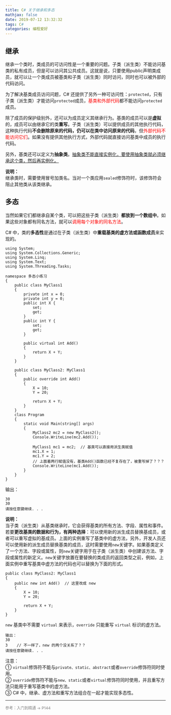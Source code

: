```yaml
---
title: C# 关于继承和多态
mathjax: false
date: 2019-07-12 13:32:32
tags: C#
categories: 编程爱好
---
```



## 继承

继承一个类时，类成员的可访问性是一个重要的问题。子类（派生类）不能访问基类的私有成员，但是可以访问其公共成员。这就是说，只要使用public声明类成员，就可以让一个类成员被基类和子类（派生类）同时访问，同时也可以被外部的代码访问。

<!--more-->

为了解决基类成员访问问题，C# 还提供了另外一种可访问性：`protected`，只有子类（派生类）才能访问`protected`成员，<span style="color:red">基类和外部代码</span>都不能访问`protected`成员。

除了成员的保护级别外，还可以为成员定义其继承行为。基类的成员可以是**虚拟**的，成员可以由继承它的类**重写**。子类（派生类）可以提供成员的其他执行代码，这种执行代码**不会删除原来的代码，仍可以在类中访问原来的代码**，但<span style="color:red">外部代码不能访问它们</span>。如果没有提供其他执行方式，外部代码就直接访问基类中成员的执行代码。

另外，基类还可以定义为**抽象类**。<u>抽象类不能直接实例化，要使用抽象类就必须继承这个类，然后再实例化。</u>

**说明：**  
继承类时，需要使用冒号加类名。当对一个类应用`sealed`修饰符时，该修饰符会阻止其他类从该类继承。


## 多态

当然如果它们都继承自某个类，可以把这些子类（派生类）**都放到一个数组中**。如果这些对象都有同名方法，就可以<span style="color:red">调用每个对象的同名方法</span>。

C# 中，类的**多态性**是通过在子类（派生类）中**重载基类的虚方法或函数成员**来实现的。

```Csharp
using System;
using System.Collections.Generic;
using System.Linq;
using System.Text;
using System.Threading.Tasks;

namespace 多态小练习
{
    public class MyClass1
    {
        private int x = 0;
        private int y = 0;
        public int X {
            set;
            get;
        }
        public int Y {
            set;
            get;
        }

        public virtual int Add()
        {
            return X + Y;
        }
    }

    public class MyClass2: MyClass1
    {
        public override int Add()
        {
            X = 10;
            Y = 20;

            return X + Y;
        }
    }
    class Program
    {
        static void Main(string[] args)
        {
            MyClass2 mc2 = new MyClass2();
            Console.WriteLine(mc2.Add());

            MyClass1 mc1 = mc2;  // 基类可以直接用派生类赋值
            mc1.X = 1;
            mc1.Y = 2; 
            // 上面着两行赋值没有，基类Add()函数已经不复存在了，被重写掉了？？？
            Console.WriteLine(mc1.Add());
        }
    }
}
```

输出：

```CSharp
30
30
请按任意键继续. . .
```


**说明：**   
当子类（派生类）从基类继承时，它会获得基类的所有方法、字段、属性和事件。若要**更改基类的数据和行为，有两种选择**：可以使用新的派生成员替换基成员，或者可以重写虚拟的基成员。上面的实例重写了基类中的虚方法，另外，开发人员还可以使用新的派生成员替换基类的成员，这时需要使用`new`关键字。如果基类定义了一个方法、字段或属性，则`new`关键字用于在子类（派生类）中创建该方法、字段或属性的新定义。`new`关键字放置在要替换的类成员的返回类型之前，例如，上面实例中重写基类中虚方法的代码也可以替换为下面的形式。
```CSharp
public class MyClass2: MyClass1
{
    public new int Add()  // 这里改成 new
    {
        X = 10;
        Y = 20;

        return X + Y;
    }
}
```

`new` 基类中不需要 `virtual` 来表示，`override` 只能重写 `virtual` 标识的虚方法。

```CSharp
输出：
30
3    // 不一样了，new 的两个没关系了？？
请按任意键继续. . .
```

注意：  
① `virtual`修饰符不能与`private、static、abstract`或者`override`修饰符同时使用。  
② `override`修饰符不能与`new、static`或者`virtual`修饰符同时使用，并且重写方法只能用于重写基类中的虚方法。  
③ C# 中，继承、虚方法和重写方法组合在一起才能实现多态性。  


<hr/>
<span style="color:gray;font-size:12px">
参考：入门到精通 -> P144  
</span>
